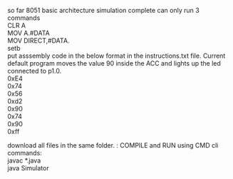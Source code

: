 so far 8051 basic architecture simulation complete can only run 3 commands <br /> CLR A <br />  MOV A.#DATA <br />  MOV DIRECT,#DATA.<br /> setb <br />
put asssembly code in the below format in the instructions.txt file. Current default program moves the value 90 inside the ACC and lights up the led connected to p1.0.<br />
0xE4 <br />
0x74 <br />
0x56 <br />
0xd2 <br />
0x90 <br />
0x74 <br />
0x90 <br />
0xff <br />



 download all files in the same folder. : 
COMPILE and RUN using CMD cli commands:<br /> 
javac *.java <br /> 
java Simulator
